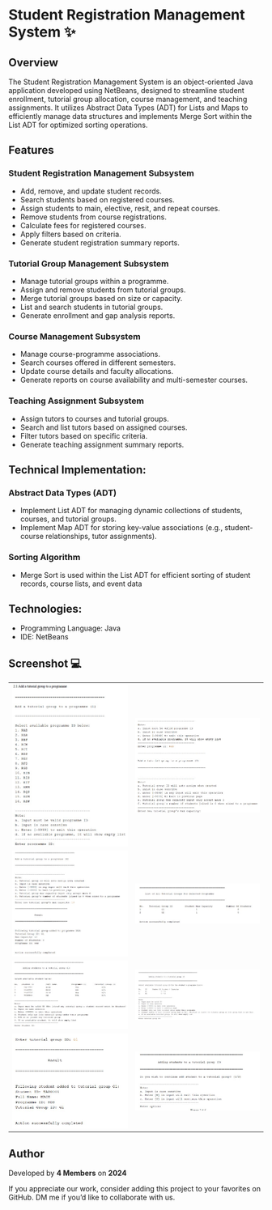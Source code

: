 # Student Registration Management System ✨
 
## Overview

The Student Registration Management System is an object-oriented Java application developed using NetBeans, designed to streamline student enrollment, tutorial group allocation, course management, and teaching assignments. It utilizes Abstract Data Types (ADT) for Lists and Maps to efficiently manage data structures and implements Merge Sort within the List ADT for optimized sorting operations.


## Features
### Student Registration Management Subsystem
- Add, remove, and update student records.
- Search students based on registered courses.
- Assign students to main, elective, resit, and repeat courses.
- Remove students from course registrations.
- Calculate fees for registered courses.
- Apply filters based on criteria.
- Generate student registration summary reports.

### Tutorial Group Management Subsystem
- Manage tutorial groups within a programme.
- Assign and remove students from tutorial groups.
- Merge tutorial groups based on size or capacity.
- List and search students in tutorial groups.
- Generate enrollment and gap analysis reports.

### Course Management Subsystem
- Manage course-programme associations.
- Search courses offered in different semesters.
- Update course details and faculty allocations.
- Generate reports on course availability and multi-semester courses.

### Teaching Assignment Subsystem
- Assign tutors to courses and tutorial groups.
- Search and list tutors based on assigned courses.
- Filter tutors based on specific criteria.
- Generate teaching assignment summary reports.
  
## Technical Implementation:
### Abstract Data Types (ADT)
- Implement List ADT for managing dynamic collections of students, courses, and tutorial groups.
- Implement Map ADT for storing key-value associations (e.g., student-course relationships, tutor assignments).

### Sorting Algorithm
- Merge Sort is used within the List ADT for efficient sorting of student records, course lists, and event data

## Technologies:
- Programming Language: Java
- IDE: NetBeans

## Screenshot 💻
<table>
   <tr>
    <td><img src="https://github.com/lim747vincent/Student-Registration-Management-System/blob/main/images/1.jpg?raw=true"></td>
    <td><img src="https://github.com/lim747vincent/Student-Registration-Management-System/blob/main/images/2.jpg?raw=true"></td>
   </tr>
   <tr>
    <td><img src="https://github.com/lim747vincent/Student-Registration-Management-System/blob/main/images/3.jpg?raw=true"></td>
    <td><img src="https://github.com/lim747vincent/Student-Registration-Management-System/blob/main/images/4.jpg?raw=true"></td>
   </tr>
   <tr>
    <td><img src="https://github.com/lim747vincent/Student-Registration-Management-System/blob/main/images/5.jpg?raw=true"></td>
    <td><img src="https://github.com/lim747vincent/Student-Registration-Management-System/blob/main/images/6.jpg?raw=true"></td>
   </tr>
   <tr>
    <td><img src="https://github.com/lim747vincent/Student-Registration-Management-System/blob/main/images/7.jpg?raw=true"></td>
    <td><img src="https://github.com/lim747vincent/Student-Registration-Management-System/blob/main/images/8.jpg?raw=true"></td>
   </tr>
</table>

## Author

Developed by **4 Members** on **2024**

If you appreciate our work, consider adding this project to your favorites on GitHub. DM me if you’d like to collaborate with us.

 
